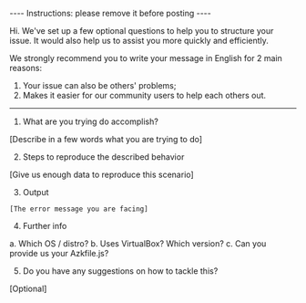 ---- Instructions: please remove it before posting ----

Hi. We've set up a few optional questions to help you to structure your issue.
It would also help us to assist you more quickly and efficiently.

We strongly recommend you to write your message in English for 2 main reasons:

1. Your issue can also be others' problems;
2. Makes it easier for our community users to help each others out.

---------------------------------------------------------

1. What are you trying do accomplish?

[Describe in a few words what you are trying to do]

2. Steps to reproduce the described behavior

[Give us enough data to reproduce this scenario]

3. Output

```
[The error message you are facing]
```

4. Further info

a. Which OS / distro?
b. Uses VirtualBox? Which version?
c. Can you provide us your Azkfile.js?

5. Do you have any suggestions on how to tackle this?

[Optional]
